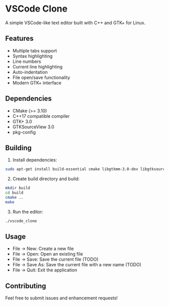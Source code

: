 # VSCode Clone

A simple VSCode-like text editor built with C++ and GTK+ for Linux.

## Features

- Multiple tabs support
- Syntax highlighting
- Line numbers
- Current line highlighting
- Auto-indentation
- File open/save functionality
- Modern GTK+ interface

## Dependencies

- CMake (>= 3.10)
- C++17 compatible compiler
- GTK+ 3.0
- GTKSourceView 3.0
- pkg-config

## Building

1. Install dependencies:
```bash
sudo apt-get install build-essential cmake libgtkmm-3.0-dev libgtksourceviewmm-3.0-dev
```

2. Create build directory and build:
```bash
mkdir build
cd build
cmake ..
make
```

3. Run the editor:
```bash
./vscode_clone
```

## Usage

- File -> New: Create a new file
- File -> Open: Open an existing file
- File -> Save: Save the current file (TODO)
- File -> Save As: Save the current file with a new name (TODO)
- File -> Quit: Exit the application

## Contributing

Feel free to submit issues and enhancement requests! 